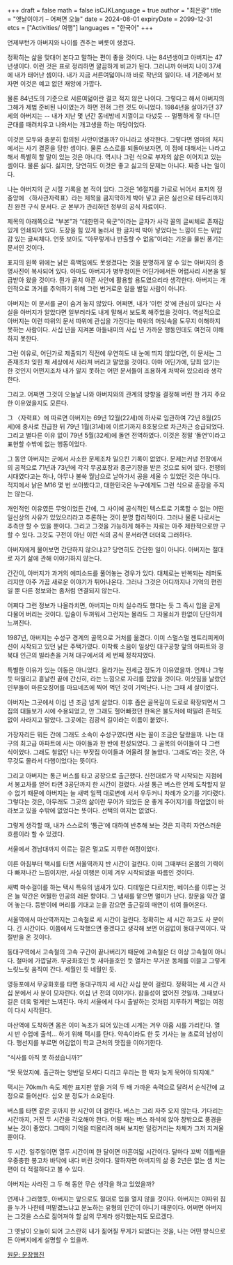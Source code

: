 +++
draft = false
math = false
isCJKLanguage = true
author = "최은광"
title = "옛날이야기 – 어쩌면 오늘"
date = 2024-08-01
expiryDate = 2099-12-31
etcs = ["Activities/ 여행"]
languages = "한국어"
+++

언제부턴가 아버지와 나이를 견주는 버릇이 생겼다.

정확히는 삶을 맞대어 본다고 말하는 편이 좋을 것이다. 나는 84년생이고 아버지는 47년생이다. 이런 것은 표로 정리하면 깔끔하게 비교가 된다. 그러니까 아버지 나이 37세에 내가 태어난 셈이다. 내가 지금 서른여덟이니까 바로 작년의 일이다. 내 기준에서 보자면 이것은 예고 없던 재앙에 가깝다. 

물론 84년도의 기준으로 서른여덟이란 결코 적지 않은 나이다. 그렇다고 해서 아버지의 그해가 제법 준비된 나이였는가 하면 전혀 그런 것도 아니었다. 1984년을 살아가던 37세의 아버지는 -- 내가 지난 몇 년간 동네방네 지껄이고 다녔듯 -- 멀쩡하게 잘 다니던 군대를 때려치우고 나와서는 개고생을 하는 마당이었다.

이것은 모두와 충분히 합의된 사안이었을까? 아니라고 생각한다. 그렇다면 엄마의 처지에서는 사기 결혼을 당한 셈이다. 물론 스스로를 되돌아보자면, 이 점에 대해서는 나라고 해서 특별히 할 말이 있는 것은 아니다. 역시나 그런 식으로 부자의 삶은 이어지고 있는 셈이다. 물론 싫다. 싫지만, 당연히도 이것은 좋고 싫고의 문제는 아니다. 짜증 나는 일이다.

나는 아버지의 군 시절 기록을 본 적이 있다. 그것은 16절지를 가로로 뉘어서 표지의 정중앙에 〈하사관자력표〉라는 제목을 큼지막하게 박아 넣고 굵은 실선으로 테두리까지 친 완전 구식 문서다. 군 본부가 관리하던 정부의 공식 자료이다.

제목의 아래쪽으로 “부본”과 “대한민국 육군”이라는 글자가 사각 꼴의 글씨체로 존재감 있게 인쇄되어 있다. 도장을 힘 있게 눌러서 한 글자씩 박아 넣었다는 느낌이 드는 위압감 있는 글씨체다. 언뜻 보아도 “아무렇게나 반출할 수 없음”이라는 기운을 물씬 풍기는 문서인 것이다. 

표지의 왼쪽 위에는 낡은 흑백임에도 못생겼다는 것을 분명하게 알 수 있는 아버지의 증명사진이 복사되어 있다. 아마도 아버지가 병무청이든 어딘가에서든 어렵사리 사본을 발급받아 왔을 것이다. 뭔가 골치 아픈 사안에 활용할 용도였으리라 생각한다. 아버지는 개인적으로 과거를 추억하기 위해 그런 번거로운 일을 벌일 사람이 아니다.

아버지는 이 문서를 굳이 숨겨 놓지 않았다. 어쩌면, 내가 ‘이런 것’에 관심이 있다는 사실을 아버지가 알았다면 일부러라도 내게 말해서 보도록 해주었을 것이다. 역설적으로 아버지는 이런 따위의 문서 따위에 관심을 가진다는 따위의 머릿속을 도무지 이해하지 못하는 사람이다. 사십 년을 지켜본 아들내미의 사십 년 가까운 행동인데도 여전히 이해하지 못한다.

그런 이유로, 어딘가로 제출되기 직전에 우연히도 내 눈에 띄지 않았다면, 이 문서는 그 존재조차 잊힌 채 세상에서 사라져 버리고 말았을 것이다. 아마 어딘가에, 당최 있기는 한 것인지 어떤지조차 내가 알지 못하는 어떤 문서들이 조용하게 처박혀 있으리라 생각한다. 

그리고. 어쩌면 그것이 오늘날 나와 아버지와의 관계의 방향을 결정해 버린 한 가지 주요한 이유였을지도 모른다.

그 〈자력표〉에 따르면 아버지는 69년 12월(22세)에 하사로 임관하여 72년 8월(25세)에 중사로 진급한 뒤 79년 1월(31세)에 이르기까지 8호봉으로 차근차근 승급되었다. 그리고 별다른 이유 없이 79년 5월(32세)에 돌연 전역하였다. 이것은 정말 ‘돌연’이라고 표현할 수밖에 없는 행동이었다. 

그 동안 아버지는 군에서 사소한 문제조차 일으킨 기록이 없었다. 문제는커녕 전장에서의 공적으로 71년과 73년에 각각 무공포장과 종군기장을 받은 것으로 되어 있다. 전쟁의 시대였다고는 하나, 아무나 불쑥 월남으로 날아가서 공을 세울 수 있었던 것은 아니다. 적지에서 낡은 M16 몇 번 쏘아봤다고, 대한민국은 누구에게도 그런 식으로 훈장을 주지는 않는다.

개인적인 이유였든 무엇이었든 간에, 그 사이에 공식적인 텍스트로 기록할 수 없는 어떤 일신상의 사유가 있었으리라고 추론하는 것이 분명 합리적이다. 그러나 물론 나로서는 추측만 할 수 있을 뿐이다. 그리고 그것을 가능하게 해주는 자료는 아주 제한적으로만 구할 수 있다. 그것도 구전이 아닌 이런 식의 공식 문서라면 더더욱 그러하다. 

아버지에게 물어보면 간단하지 않으냐고? 당연히도 간단한 일이 아니다. 아버지는 절대로 자기 삶에 관해 이야기하지 않는다. 

간간이, 아버지가 과거의 에피소드를 풀어놓는 경우가 있다. 대체로는 반복되는 레퍼토리지만 아주 가끔 새로운 이야기가 튀어나온다. 그러나 그것은 어디까지나 기억의 편린일 뿐 다른 정보와는 좀처럼 연결되지 않는다.

어쩌다 그런 정보가 나올라치면, 아버지는 마치 실수라도 했다는 듯 그 즉시 입을 굳게 다물어 버리는 것이다. 입술이 두꺼워서 그런지는 몰라도 그 자물쇠가 한없이 단단하게 느껴진다.

1987년, 아버지는 수성구 경계의 골목으로 거처를 옮겼다. 이미 스멀스멀 젠트리피케이션이 시작되고 있던 낡은 주택가였다. 이착륙 소음이 일상인 대구공항 앞의 아파트와 경북대 인근의 빌라촌을 거쳐 대구에서의 세 번째 정착지였다.

특별한 이유가 있는 이동은 아니었다. 올라가는 전세금 정도가 이유였을까. 언제나 그렇듯 떠밀리고 흩날린 끝에 간신히, 라는 느낌으로 자리를 잡았을 것이다. 이삿짐을 날랐던 인부들이 마른오징어를 마요네즈에 찍어 먹던 것이 기억난다. 나는 그때 세 살이었다.

아버지는 그곳에서 이십 년 조금 넘게 살았다. 이후 좁은 골목길이 도로로 확장되면서 그 집의 대들보가 시에 수용되었고, 안 그래도 헐어빠졌던 한옥은 불도저에 떠밀려 흔적도 없이 사라지고 말았다. 그곳에는 김광석 길이라는 이름이 붙었다.

가장자리든 뭐든 간에 그래도 소속이 수성구였다면 사는 꼴이 조금은 달랐을까. 나는 대구의 최고급 아파트에 사는 아이들과 한 반에 편성되었다. 그 골목의 아이들이 다 그런 식이었다. 그래도 철없던 나는 부잣집 아이들과 어울려 잘 놀았다. ‘그래도’라는 것은, 아무것도 몰라서 다행이었다는 뜻이다.

그리고 아버지는 통근 버스를 타고 공장으로 출근했다. 신천대로가 막 시작되는 지점에서 봉고차를 얻어 타면 3공단까지 한 시간이 걸렸다. 사설 통근 버스란 언제 도착할지 알 수 없기 때문에 아버지는 늘 새벽 일찍 대로변에 서서 우두커니 차례가 오기를 기다렸다. 그렇다는 것은, 아무래도 그곳의 삶이란 무어가 되었든 운 좋게 주어지기를 하염없이 바라보고 있을 수밖에 없었다는 뜻이다. 선택의 여지는 없었다.

그렇게 생각할 때, 내가 스스로의 ‘통근’에 대하여 반추해 보는 것은 지극히 자연스러운 흐름이라 할 수 있겠다.

서울에서 경남대까지 이르는 길은 멀고도 지루한 여정이었다. 

이른 아침부터 택시를 타면 서울역까지 반 시간이 걸린다. 이미 그때부터 온몸의 기력이 다 빠져나간 느낌이지만, 사실 여행은 이제 겨우 시작되었을 따름인 것이다. 

새벽 마수걸이를 하는 택시 특유의 냄새가 있다. 디테일은 다르지만, 베이스를 이루는 것은 늘 약간은 어찔한 인공의 레몬 향이다. 그 냄새를 맡으면 멀미가 난다. 창문을 약간 열어 놓는다. 등받이에 머리를 기대고 눈을 감으면 출근길의 매연이 섞여 들어온다.

서울역에서 마산역까지는 고속철로 세 시간이 걸린다. 정확히는 세 시간 하고도 사 분이다. 긴 시간이다. 이쯤에서 도착했으면 좋겠다고 생각해 보면 어김없이 동대구역이다. 딱 절반을 온 것이다.

동대구역에서 고속철의 고속 구간이 끝나버리기 때문에 고속철은 더 이상 고속철이 아니다. 철마에 가깝달까. 무궁화호인 듯 새마을호인 듯 열차는 무거운 동체를 이끌고 그렇게 느릿느릿 움직여 간다. 세월인 듯 네월인 듯.

영등포에서 무궁화호를 타면 동대구까지 세 시간 사십 분이 걸렸다. 정확히는 세 시간 사십 분에서 사 분이 모자란다. 이십 년 전의 이야기다. 참을성이 없어진 것일까. 그때보다 길은 더욱 멀게만 느껴진다. 마치 서울에서 다시 출발하는 것처럼 지루하기 짝없는 여정이 다시 시작된다. 

마산역에 도착하면 몸은 이미 녹초가 되어 있는데 시계는 겨우 아홉 시를 가리킨다. 열 시 반 수업에 출석... 하기 위해 택시를 탄다. 약속이라도 한 듯 기사는 늘 초로의 남성이다. 행선지를 부르면 어김없이 학교 근처의 맛집을 이야기한다.

“식사를 아직 못 하셨습니까?”

“못 묵었지예. 출근하는 양반덜 모셔다 디리고 우리는 한 박자 늦게 묵어야 되지예.”

택시는 70km/h 속도 제한 표지판 앞을 거의 두 배 가까운 속력으로 달려서 순식간에 교정으로 들어선다. 십오 분 정도가 소요된다.

버스를 타면 같은 곳까지 한 시간이 더 걸린다. 버스는 그리 자주 오지 않는다. 기다리는 시간까지, 거진 두 시간을 각오해야 한다. 어릴 때는 버스 좌석에 앉아 창밖으로 풍경을 보는 것이 좋았다. 그때의 기억을 떠올리려 애써 보지만 덜컹거리는 차체가 그저 지겨울 뿐이다. 

두 시간. 일주일이면 열두 시간이며 한 달이면 마흔여덟 시간이다. 달마다 꼬박 이틀씩을 우중충한 봉고차 바닥에 내다 버린 것이다. 말하자면 아버지의 삶 중 2년은 없는 셈 치는 편이 더 적절하다고 볼 수 있다.

아버지는 사라진 그 두 해 동안 무슨 생각을 하고 있었을까?

언제나 그러했듯, 아버지는 앞으로도 절대로 입을 열지 않을 것이다. 아버지는 이따위 짐을 누가 나한테 떠맡겼느냐고 분노하는 유형의 인간이 아니기 때문이다. 어쩌면 아버지는 그것을 스스로 짊어져야 할 삶의 무게라 생각했는지도 모르겠다. 

그 옛날이 오늘이 되어 고스란히 내가 짊어질 무게가 되었다는 것을, 나는 어떤 방식으로든 아버지에게 설명할 수 있을까.

<a href="https://munjang.or.kr/board.es?mid=a20204000000&bid=0011&act=view&ord=B&list_no=101980&nPage=2&c_page=" target="_blank" rel="noopener noreferrer">원문: 문장웹진</a>